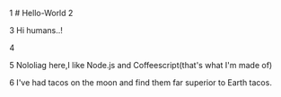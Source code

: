 1 # Hello-World
2

3 Hi humans..!

4

5 Nololiag here,I like Node.js and Coffeescript(that's what I'm made of)

6 I've had tacos on the moon and find them far superior to Earth tacos.

 
